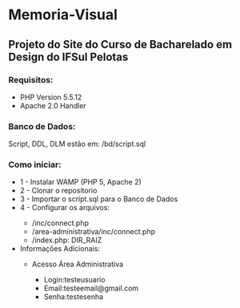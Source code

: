 # Memoria-Visual

<h2> Projeto do Site do Curso de Bacharelado em Design do IFSul Pelotas </h2>

<h3> Requisitos:</h3>
<ul>
<li>PHP Version 5.5.12</li>
<li>Apache 2.0 Handler</li>
</ul>

<h3>Banco de Dados:</h3>
Script, DDL, DLM estão em: /bd/script.sql

<h3>Como iniciar:</h3>
<ul>
  
  <li>1 - Instalar WAMP (PHP 5, Apache 2)</li>
  <li>2 - Clonar o repositorio</li>
  <li>3 - Importar o script.sql para o Banco de Dados</li>
  <li>4 - Configurar os arquivos:</li>

  <ul>
    <li>/inc/connect.php
    <li>/area-administrativa/inc/connect.php
    <li>/index.php:  DIR_RAIZ
  </ul>
  
  <li>Informações Adicionais:</li>    
    <ul>
      <li>Acesso Área Administrativa </li>
      <ul>
        <li>Login:testeusuario</li>
        <li>Email:testeemail@gmail.com</li>
        <li>Senha:testesenha</li>
      </ul>
    </ul>    
</ul>
